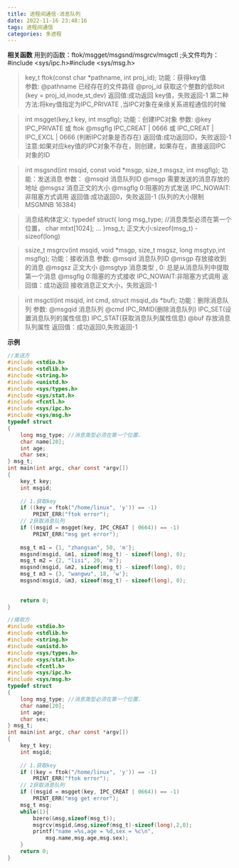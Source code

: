 ```yaml
---
title: 进程间通信-消息队列
date: 2022-11-16 23:48:16
tags: 进程间通信
categories: 多进程
---
```

__相关函数__
用到的函数：ftok/msgget/msgsnd/msgrcv/msgctl ;头文件均为：<!--more-->#include <sys/ipc.h>#include <sys/msg.h>
>key_t ftok(const char *pathname, int proj_id);
功能：获得key值  
参数:
        @pathname 已经存在的文件路径
        @proj_id 获取这个整数的低8bit (key = proj_id,inode,st_dev)
返回值:成功返回 key值，失败返回-1 
第二种方法:将key值指定为IPC_PRIVATE ,当IPC对象在亲缘关系进程通信的时候

>int msgget(key_t key, int msgflg);
功能：创建IPC对象 
参数:
        @key IPC_PRIVATE 或 ftok
        @msgflg IPC_CREAT | 0666 或 IPC_CREAT | IPC_EXCL | 0666 (判断IPC对象是否存在) 
返回值:成功返回ID，失败返回-1 
注意:如果对应key值的IPC对象不存在，则创建，如果存在，直接返回IPC对象的ID

>int msgsnd(int msqid, const void *msgp, size_t msgsz, int msgflg);
功能：发送消息
参数：
        @msqid 消息队列ID 
        @msgp 需要发送的消息存放的地址
        @msgsz 消息正文的大小
        @msgflg     0:阻塞的方式发送 IPC_NOWAIT:非阻塞方式调用
返回值:成功返回0，失败返回-1 (队列的大小限制MSGMNB 16384)

>消息结构体定义:
typedef struct{
         long msg_type;   //消息类型必须在第一个位置，
         char mtxt[1024];
         ...
}msg_t;
正文大小:sizeof(msg_t) - sizeof(long)

>ssize_t msgrcv(int msqid, void *msgp, size_t msgsz, long msgtyp,int msgflg);
功能：接收消息 
参数:
        @msqid 消息队列ID 
        @msgp 存放接收到的消息 
        @msgsz 正文大小 
        @msgtyp 消息类型 ,  0: 总是从消息队列中提取第一个消息
        @msgflg     0:阻塞的方式接收 IPC_NOWAIT:非阻塞方式调用
返回值：成功返回 接收消息正文大小，失败返回-1

>int msgctl(int msqid, int cmd, struct msqid_ds *buf);
功能：删除消息队列
参数:
        @msgqid 消息队列 
        @cmd     IPC_RMID(删除消息队列)  IPC_SET(设置消息队列的属性信息) IPC_STAT(获取消息队列属性信息)
        @buf 存放消息队列属性 
返回值：成功返回0,失败返回-1

__示例__
```C
//发送方
#include <stdio.h>
#include <stdlib.h>
#include <string.h>
#include <unistd.h>
#include <sys/types.h>
#include <sys/stat.h>
#include <fcntl.h>
#include <sys/ipc.h>
#include <sys/msg.h>
typedef struct
{
    long msg_type; //消息类型必须在第一个位置，
    char name[20];
    int age;
    char sex;
} msg_t;
int main(int argc, char const *argv[])
{
    key_t key;
    int msgid;
 
    // 1.获取key
    if ((key = ftok("/home/linux", 'y')) == -1)
        PRINT_ERR("ftok error");
    // 2获取消息队列
    if ((msgid = msgget(key, IPC_CREAT | 0664)) == -1)
        PRINT_ERR("msg get error");
 
    msg_t m1 = {1, "zhangsan", 50, 'm'};
    msgsnd(msgid, &m1, sizeof(msg_t) - sizeof(long), 0);
    msg_t m2 = {2, "lisi", 20, 'm'};
    msgsnd(msgid, &m2, sizeof(msg_t) - sizeof(long), 0);
    msg_t m3 = {3, "wangwu", 18, 'w'};
    msgsnd(msgid, &m3, sizeof(msg_t) - sizeof(long), 0);
 
    
    return 0;
}
```
```C
//接收方
#include <stdio.h>
#include <stdlib.h>
#include <string.h>
#include <unistd.h>
#include <sys/types.h>
#include <sys/stat.h>
#include <fcntl.h>
#include <sys/ipc.h>
#include <sys/msg.h>
typedef struct
{
    long msg_type; //消息类型必须在第一个位置，
    char name[20];
    int age;
    char sex;
} msg_t;
int main(int argc, char const *argv[])
{
    key_t key;
    int msgid;
 
    // 1.获取key
    if ((key = ftok("/home/linux", 'y')) == -1)
        PRINT_ERR("ftok error");
    // 2获取消息队列
    if ((msgid = msgget(key, IPC_CREAT | 0664)) == -1)
        PRINT_ERR("msg get error");
    msg_t msg;
    while(1){
        bzero(&msg,sizeof(msg_t));
        msgrcv(msgid,&msg,sizeof(msg_t)-sizeof(long),2,0);
        printf("name =%s,age = %d,sex = %c\n",
            msg.name,msg.age,msg.sex);
    }
    return 0;
}
```
